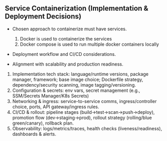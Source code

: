 ## Service Containerization (Implementation & Deployment Decisions)

- Chosen approach to containerize must have services.

  1. Docker is used to containerize the services
  2. Docker compose is used to run multiple docker containers locally

- Deployment workflow and CI/CD considerations.
- Alignment with scalability and production readiness.

1. Implementation tech stack: language/runtime versions, package
   manager, framework; base image choice; Dockerfile strategy,
   dependency/security scanning, image tagging/versioning.
2. Configuration & secrets: env vars, secret management (e.g.,
   SSM/Secrets Manager/K8s Secrets)
3. Networking & ingress: service-to-service comms, ingress/controller
   choice, ports, API gateway/ingress rules.
4. CI/CD & rollout: pipeline stages (build→test→scan→push→deploy),
   promotion flow (dev→staging→prod), rollout strategy (rolling/blue
   green/canary), rollback plan.
5. Observability: logs/metrics/traces, health checks (liveness/readiness),
   dashboards & alerts.
